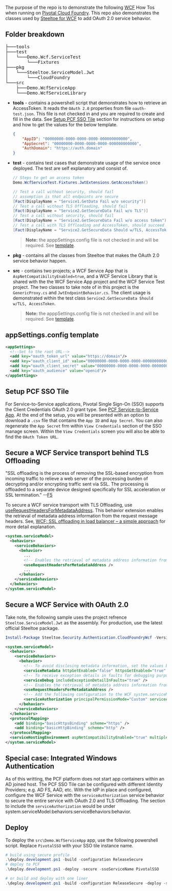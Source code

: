 The purpose of the repo is to demonstrate the following [WCF](https://docs.microsoft.com/en-us/dotnet/framework/wcf/whats-wcf) How Tos when running on [Pivotal Cloud Foundry](https://pivotal.io/platform). This repo also demonstrates the classes used by [Steeltoe for WCF](https://github.com/SteeltoeOSS/steeltoe/tree/master/src/Security/src/Authentication.CloudFoundryWcf) to add OAuth 2.0 service behavior. 

## Folder breakdown
<pre>
├───tools
├───test
│   └───Demo.Wcf.ServiceTest
│       └───Fixtures
├───pkg
│   └───Steeltoe.ServiceModel.Jwt
│       └───CloudFoundry
└───src
    ├───Demo.WcfServiceApp
    └───Demo.WcfServiceLibrary
</pre>

- **tools** - contains a powershell script that demonstrates how to retrieve an AccessToken. It reads the `OAuth 2.0` properties from file `oauth-test.json`. This file is not checked in and you are required to create and fill in the data. See [Setup PCF SSO Tile](#Setup-PCF-SSO-Tile) section for instructions on setup and how to get the values for the below template.
    ```json
    {
        "AppID": "00000000-0000-0000-0000-000000000000",
        "AppSecret": "00000000-0000-0000-0000-000000000000",
        "AuthDomain": "https://auth.domain"
    }
    ```
- **test** - contains test cases that demonstrate usage of the service once deployed. The test are self explanatory and consist of.
    ```csharp
    // Steps to get an access token
    Demo.WcfServiceTest.Fixtures.JwtExtensions.GetAccessToken()

    // Test a call without security, should fail
    // assumption is that all endpoints are secure
    [Fact(DisplayName = "Service1.GetData Fail w/o security")]
    // Test a call without TLS Offloading, should fail
    [Fact(DisplayName = "Service2.GetSecureData Fail w/o TLS")]
    // Test a call without security, should fail
    [Fact(DisplayName = "Service2.GetSecureData Fail w/o access token")]    
    // Test a call with TLS Offloading and AccessToken, should succeed
    [Fact(DisplayName = "Service2.GetSecureData Should w/TLS, AccessToken")]
    ```
    > **Note:** the apppSettings.config file is not checked in and will be required. See [template](#appSettings.config-template).

- **pkg** - contains all the classes from Steeltoe that makes the OAuth 2.0 service behavior happen.
- **src** - contains two projects; a WCF Service App that is `AspNetCompatibilityEnabled=true`, and a WCF Service Library that is shared with the the WCF Service App project and the WCF Service Test project. The two classes to take note of in this project is the `GenericProxy.cs` and `JwtEndpointBehavior.cs`. The client usage is demonstrated within the test class `Service2.GetSecureData Should w/TLS, AccessToken`.
  > **Note:** the apppSettings.config file is not checked in and will be required. See [template](#appSettings.config-template).

## appSettings.config template
```xml
<appSettings>
  <!--Set to the root URL-->
  <add key="oauth_token_url" value="https://domain"/>
  <add key="oauth_client_id" value="00000000-0000-0000-0000-000000000000"/>
  <add key="oauth_client_secret" value="00000000-0000-0000-0000-000000000000"/>
  <add key="oauth_audience" value="openid"/>
</appSettings>
```
## Setup PCF SSO Tile
For Service-to-Service applications, Pivotal Single Sign-On (SSO) supports the Client Credentials OAuth 2.0 grant type. See [PCF Service-to-Service App](https://docs.pivotal.io/p-identity/1-9/configure-apps/service-to-service-app.html). At the end of the setup, you will be presented with an option to download a `.csv` file that contains the `App ID` and `App Secret`. You can also regenerate the `App Secret` frm within `View Credentials` section of the SSO manage screen. Within the `View Credentials` screen you will also be able to find the `OAuth Token URL`.

## Secure a WCF Service transport behind TLS Offloading
"SSL offloading is the process of removing the SSL-based encryption from incoming traffic to relieve a web server of the processing burden of decrypting and/or encrypting traffic sent via SSL. The processing is offloaded to a separate device designed specifically for SSL acceleration or SSL termination." --[F5](https://www.f5.com/services/resources/glossary/ssl-offloading)

To secure a WCF service transport with TLS Offloading, use [useRequestHeadersForMetadataAddress](https://docs.microsoft.com/en-us/dotnet/framework/configure-apps/file-schema/wcf/userequestheadersformetadataaddress). This behavior extension enables the retrieval of metadata address information from the request message headers. See, [WCF: SSL offloading in load balancer – a simple approach](https://blogs.msdn.microsoft.com/dsnotes/2016/05/14/wcf-ssl-offloading-in-load-balancer-a-simple-approach) for more detail explanation.
```xml
<system.serviceModel>
  <behaviors>
    <serviceBehaviors>
      <behavior>
        ...
        <!-- Enables the retrieval of metadata address information from the request message headers -->
        <useRequestHeadersForMetadataAddress />
        ...
      </behavior>
    </serviceBehaviors>
  </behaviors>
</system.serviceModel>
```

## Secure a WCF Service with OAuth 2.0
Take note, the following sample uses the project refrence `Steeltoe.ServiceModel.Jwt` as the assembly. For production, use the latest official Steeltoe package.
```powershell
Install-Package Steeltoe.Security.Authentication.CloudFoundryWcf -Version 2.2.0
```
```xml
<system.serviceModel>
  <behaviors>
    <serviceBehaviors>
      <behavior>
        <!-- To avoid disclosing metadata information, set the values below to false before deployment -->
        <serviceMetadata httpGetEnabled="false" httpsGetEnabled="true" />
        <!-- To receive exception details in faults for debugging purposes, set the value below to true.  Set to false before deployment to avoid disclosing exception information -->
        <serviceDebug includeExceptionDetailInFaults="true" />
        <!-- Enables the retrieval of metadata address information from the request message headers -->
        <useRequestHeadersForMetadataAddress />
        <!-- Add the following configuration to the WCF system.serviceModel:behaviors:serviceBehavior:behavior element -->
        <serviceAuthorization principalPermissionMode="Custom" serviceAuthorizationManagerType="Steeltoe.Security.Authentication.CloudFoundry.Wcf.JwtAuthorizationManager, Steeltoe.ServiceModel.Jwt" />
      </behavior>
    </serviceBehaviors>
  </behaviors>
  <protocolMapping>
    <add binding="basicHttpsBinding" scheme="https" />
    <add binding="basicHttpBinding" scheme="http" />
  </protocolMapping>
  <serviceHostingEnvironment aspNetCompatibilityEnabled="true" multipleSiteBindingsEnabled="true" />
</system.serviceModel>
```

## Special case: Integrated Windows Authentication
As of this writting, the PCF platform does not start app containers within an AD joined host. The PCF SSO Tile can be configured with different Identity Providers; e.g. AD FS, AAD, etc. With the IdP in place and configured, configure the WCF Service with the `serviceAuthorization` service behavior to secure the entire service with OAuth 2.0 and TLS Offloading. The section to include the `serviceAuthorization` would be under system.serviceModel:behaviors:serviceBehaviors:behavior.

## Deploy
To deploy the `src\Demo.WcfServiceApp` app, use the following powershell script. Replace `PivotalSSO` with your SSO tile instance name.
```powershell
# build using secure profile
.\deploy.development.ps1 -build -configuration ReleaseSecure 
# deploy to PCF
.\deploy.development.ps1 -deploy -secure -ssoServiceName PivotalSSO

# or build and deploy with one liner
.\deploy.development.ps1 -build -configuration ReleaseSecure -deploy -secure -ssoServiceName PivotalSSO
 ```
